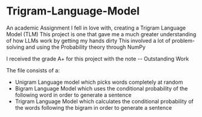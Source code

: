 # Trigram-Language-Model
An academic Assignment I fell in love with, creating a Trigram Language Model (TLM)
This project is one that gave me a much greater understanding of how LLMs work by getting my hands dirty
This involved a lot of problem-solving and using the Probability theory through NumPy


I received the grade A+ for this project with the note -- Outstanding Work

The file consists of a:

- Unigram Language model which picks words completely at random
- Bigram Language Model which uses the conditional probability of the following word in order to generate a sentence
- Trigram Language Model which calculates the conditional probability of the words following the bigram in order to generate a sentence

